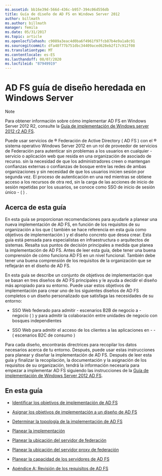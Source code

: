 ```yaml
---
ms.assetid: bb16e39d-566d-436c-b957-394c06d556db
title: Guía de diseño de AD FS en Windows Server 2012
author: billmath
ms.author: billmath
manager: femila
ms.date: 05/31/2017
ms.topic: article
ms.openlocfilehash: c9089a3eac4d0ba6f4961f97fcb87b4e9a1a8c91
ms.sourcegitcommit: dfa48f77b751dbc34409aced628eb2f17c912f08
ms.translationtype: MT
ms.contentlocale: es-ES
ms.lasthandoff: 08/07/2020
ms.locfileid: "87949919"
---
```

# <a name="ad-fs-legacy-design-guide-in-windows-server"></a>AD FS guía de diseño heredada en Windows Server



> [!NOTE]
> Para obtener información sobre cómo implementar AD FS en Windows Server 2012 R2, consulte la [Guía de implementación de Windows server 2012 r2 AD FS](../../ad-fs/deployment/Windows-Server-2012-R2-AD-FS-Deployment-Guide.md).

Puede usar servicios de &reg; Federación de Active Directory \( AD FS \) con el &reg; sistema operativo Windows Server 2012 en un rol de proveedor de servicios de Federación para autenticar sin problemas a los usuarios en cualquier \- servicio o aplicación web que resida en una organización de asociado de recurso. sin la necesidad de que los administradores creen o mantengan confianzas externas o confianzas de bosque entre las redes de ambas organizaciones y sin necesidad de que los usuarios inicien sesión por segunda vez. El proceso de autenticación en una red mientras se obtiene acceso a los recursos de otra red, sin la carga de las acciones de inicio de sesión repetidas por los usuarios, se conoce como SSO de inicio de sesión único \- \( \) .

## <a name="about-this-guide"></a>Acerca de esta guía
En esta guía se proporcionan recomendaciones para ayudarle a planear una nueva implementación de AD FS, en función de los requisitos de su organización a los que \( también se hace referencia en esta guía como objetivos de implementación \) y el diseño concreto que desea crear. Esta guía está pensada para especialistas en infraestructura o arquitectos de sistemas. Resalta sus puntos de decisión principales a medida que planea la implementación de AD FS. Antes de leer esta guía, debe tener una buena comprensión de cómo funciona AD FS en un nivel funcional. También debe tener una buena comprensión de los requisitos de la organización que se reflejarán en el diseño de AD FS.

En esta guía se describe un conjunto de objetivos de implementación que se basan en tres diseños de AD FS principales y le ayuda a decidir el diseño más apropiado para su entorno. Puede usar estos objetivos de implementación para crear uno de los siguientes diseños de AD FS completos o un diseño personalizado que satisfaga las necesidades de su entorno:

-   SSO Web federado para admitir \- escenarios B2B de negocio a \- negocio \( \) y para admitir la colaboración entre unidades de negocio con bosques independientes

-   SSO Web para admitir el acceso de los clientes a las aplicaciones en \- \- \( escenarios B2C de consumo \)

Para cada diseño, encontrarás directrices para recopilar los datos necesarios acerca de tu entorno. Después, puede usar estas instrucciones para planear y diseñar la implementación de AD FS. Después de leer esta guía y finalizar la recopilación, la documentación y la asignación de los requisitos de su organización, tendrá la información necesaria para empezar a implementar AD FS siguiendo las instrucciones de la [Guía de implementación de Windows Server 2012 AD FS](../../ad-fs/deployment/Windows-Server-2012-AD-FS-Deployment-Guide.md).

## <a name="in-this-guide"></a>En esta guía

-   [Identificar los objetivos de implementación de AD FS](Identifying-Your-AD-FS-Deployment-Goals.md)

-   [Asignar los objetivos de implementación a un diseño de AD FS](Mapping-Your-Deployment-Goals-to-an-AD-FS-Design.md)

-   [Determinar la topología de la implementación de AD FS](Determine-Your-AD-FS-Deployment-Topology.md)

-   [Planear la implementación](Planning-Your-Deployment.md)

-   [Planear la ubicación del servidor de federación](Planning-Federation-Server-Placement.md)

-   [Planear la ubicación del servidor proxy de federación](Planning-Federation-Server-Proxy-Placement.md)

-   [Planear la capacidad de los servidores de AD FS](Planning-for-AD-FS-Server-Capacity.md)

-   [Apéndice A: Revisión de los requisitos de AD FS](Appendix-A--Reviewing-AD-FS-Requirements.md)



